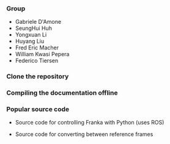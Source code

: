 ### Group
- Gabriele D'Amone
- SeungHui Huh
- Yongxuan Li
- Huyang Liu
- Fred Eric Macher
- William Kwasi Pepera
- Federico Tiersen

### Clone the repository

### Compiling the documentation offline

### Popular source code

- Source code for controlling Franka with Python (uses ROS)

- Source code for converting between reference frames
